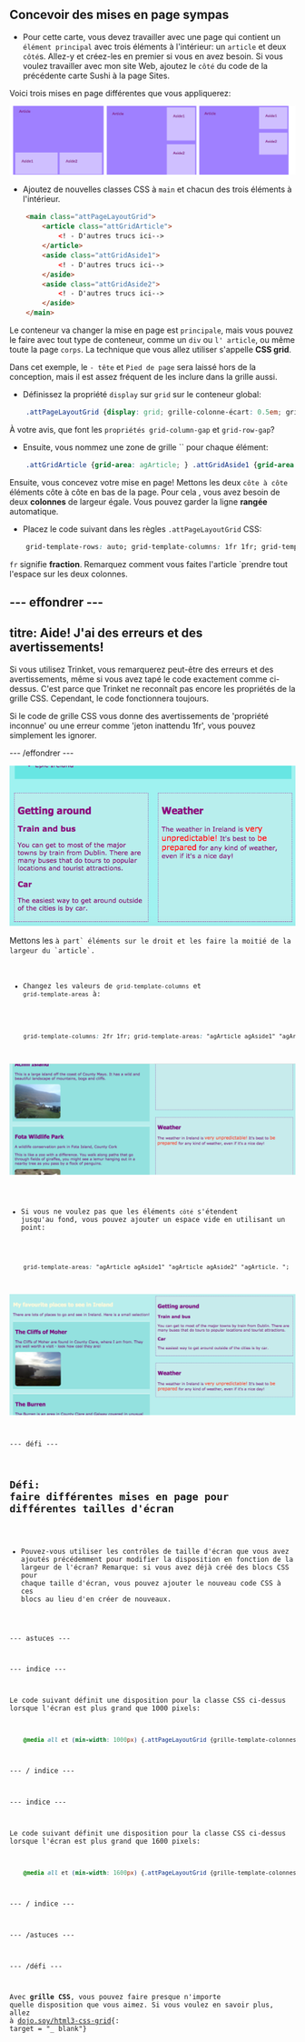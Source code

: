 ## Concevoir des mises en page sympas

+ Pour cette carte, vous devez travailler avec une page qui contient un `élément principal` avec trois éléments à l'intérieur: un `article` et deux `côté`s. Allez-y et créez-les en premier si vous en avez besoin. Si vous voulez travailler avec mon site Web, ajoutez le `côté` du code de la précédente carte Sushi à la page Sites. 

Voici trois mises en page différentes que vous appliquerez:

![](images/cssGridLayouts.png)

+ Ajoutez de nouvelles classes CSS à `main` et chacun des trois éléments à l'intérieur.

```html
    <main class="attPageLayoutGrid">
        <article class="attGridArticle">
            <! - D'autres trucs ici-->
        </article>
        <aside class="attGridAside1">
            <! - D'autres trucs ici-->
        </aside>
        <aside class="attGridAside2">
            <! - D'autres trucs ici-->
        </aside>
    </main>
```

Le conteneur va changer la mise en page est `principale`, mais vous pouvez le faire avec tout type de conteneur, comme un `div` ou `l' article`, ou même toute la page `corps`. La technique que vous allez utiliser s'appelle **CSS grid**.

Dans cet exemple, le `- tête` et `Pied de page` sera laissé hors de la conception, mais il est assez fréquent de les inclure dans la grille aussi.

+ Définissez la propriété `display` sur `grid` sur le conteneur global:

```css
    .attPageLayoutGrid {display: grid; grille-colonne-écart: 0.5em; grille-rangée-écart: 1em; }
```

À votre avis, que font les `propriétés grid-column-gap` et `grid-row-gap`?

+ Ensuite, vous nommez une zone de grille `` pour chaque élément: 

```css
    .attGridArticle {grid-area: agArticle; } .attGridAside1 {grid-area: agAside1; } .attGridAside2 {grid-area: agAside2; }
```

Ensuite, vous concevez votre mise en page! Mettons les deux `côte à côte` éléments côte à côte en bas de la page. Pour cela , vous avez besoin de deux **colonnes** de largeur égale. Vous pouvez garder la ligne **rangée** automatique.

+ Placez le code suivant dans les règles `.attPageLayoutGrid` CSS:

```css
    grid-template-rows: auto; grid-template-columns: 1fr 1fr; grid-template-areas: "agArticle agArticle" "agAside1 agAside2";
```

`fr` signifie **fraction**. Remarquez comment vous faites l'article</code> `prendre tout l'espace sur les deux colonnes.</p>

<h2>--- effondrer ---</h2>

<h2>titre: Aide! J'ai des erreurs et des avertissements!</h2>

<p>Si vous utilisez Trinket, vous remarquerez peut-être des erreurs et des avertissements, même si vous avez tapé le code exactement comme ci-dessus. C'est parce que Trinket ne reconnaît pas encore les propriétés de la grille CSS. Cependant, le code fonctionnera toujours.</p>

<p>Si le code de grille CSS vous donne des avertissements de 'propriété inconnue' ou une erreur comme 'jeton inattendu 1fr', vous pouvez simplement les ignorer.</p>

<p>--- /effondrer ---</p>

<p><img src="images/cssGridAsidesAtBottom.png" alt="Les côtés sont côte à côte au fond" /></p>

<p>Mettons les <code>à part` éléments sur le droit et les faire la moitié de la largeur du `article`.

+ Changez les valeurs de `grid-template-columns` et `grid-template-areas` à:

```css
    grid-template-columns: 2fr 1fr; grid-template-areas: "agArticle agAside1" "agArticle agAside2";
```

![Les côtés sont sur le côté droit](images/cssGridAsidesOnRight.png)

+ Si vous ne voulez pas que les éléments `côté` s'étendent jusqu'au fond, vous pouvez ajouter un espace vide en utilisant un point: 

```css
    grid-template-areas: "agArticle agAside1" "agArticle agAside2" "agArticle. ";
```

![A part sur la droite et non allongé](images/cssGridAsidesTopRight.png)

\--- défi \---

## Défi: faire différentes mises en page pour différentes tailles d'écran

+ Pouvez-vous utiliser les contrôles de taille d'écran que vous avez ajoutés précédemment pour modifier la disposition en fonction de la largeur de l'écran? Remarque: si vous avez déjà créé des blocs CSS pour chaque taille d'écran, vous pouvez ajouter le nouveau code CSS à ces blocs au lieu d'en créer de nouveaux.

\--- astuces \---

\--- indice \---

Le code suivant définit une disposition pour la classe CSS ci-dessus lorsque l'écran est plus grand que 1000 pixels:

```css
    @media all et (min-width: 1000px) {.attPageLayoutGrid {grille-template-colonnes: 1fr 1fr; grid-template-areas: "agArticle agArticle" "agAside1 agAside2"; }}  
```

\--- / indice \---

\--- indice \---

Le code suivant définit une disposition pour la classe CSS ci-dessus lorsque l'écran est plus grand que 1600 pixels:

```css
    @media all et (min-width: 1600px) {.attPageLayoutGrid {grille-template-colonnes: 1fr 1fr; grid-template-areas: "agArticle agAside1" "agArticle agAside2" "agArticle."; }}  
```

\--- / indice \---

\--- /astuces \---

\--- /défi \---

Avec **grille CSS**, vous pouvez faire presque n'importe quelle disposition que vous aimez. Si vous voulez en savoir plus, allez à [dojo.soy/html3-css-grid](http://dojo.soy/html3-css-grid){: target = "_ blank"}